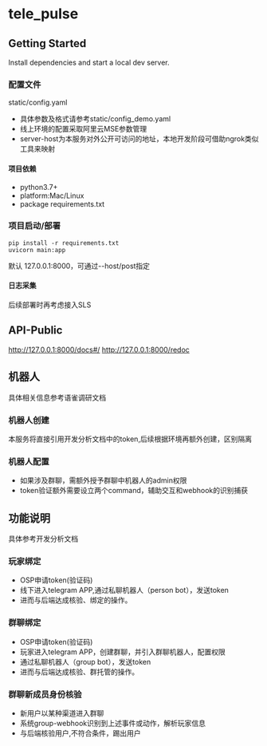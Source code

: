 # tele_pulse

## Getting Started

Install dependencies and start a local dev server.

### 配置文件
static/config.yaml
* 具体参数及格式请参考static/config_demo.yaml
* 线上环境的配置采取阿里云MSE参数管理
* server-host为本服务对外公开可访问的地址，本地开发阶段可借助ngrok类似工具来映射

#### 项目依赖
* python3.7+
* platform:Mac/Linux
* package requirements.txt

### 项目启动/部署
```
pip install -r requirements.txt
uvicorn main:app
```
默认 127.0.0.1:8000，可通过--host/post指定

#### 日志采集
后续部署时再考虑接入SLS

## API-Public
http://127.0.0.1:8000/docs#/
http://127.0.0.1:8000/redoc



## 机器人
具体相关信息参考语雀调研文档
### 机器人创建
本服务将直接引用开发分析文档中的token,后续根据环境再额外创建，区别隔离
### 机器人配置
* 如果涉及群聊，需额外授予群聊中机器人的admin权限
* token验证额外需要设立两个command，辅助交互和webhook的识别捕获

## 功能说明
具体参考开发分析文档
### 玩家绑定
* OSP申请token(验证码)
* 线下进入telegram APP,通过私聊机器人（person bot），发送token
* 进而与后端达成核验、绑定的操作。

### 群聊绑定
* OSP申请token(验证码)
* 玩家进入telegram APP，创建群聊，并引入群聊机器人，配置权限
* 通过私聊机器人（group bot），发送token
* 进而与后端达成核验、群托管的操作。

### 群聊新成员身份核验
* 新用户以某种渠道进入群聊
* 系统group-webhook识别到上述事件或动作，解析玩家信息
* 与后端核验用户,不符合条件，踢出用户

